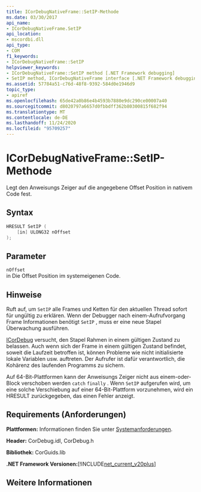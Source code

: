 ```yaml
---
title: ICorDebugNativeFrame::SetIP-Methode
ms.date: 03/30/2017
api_name:
- ICorDebugNativeFrame.SetIP
api_location:
- mscordbi.dll
api_type:
- COM
f1_keywords:
- ICorDebugNativeFrame::SetIP
helpviewer_keywords:
- ICorDebugNativeFrame::SetIP method [.NET Framework debugging]
- SetIP method, ICorDebugNativeFrame interface [.NET Framework debugging]
ms.assetid: 57784a51-c76d-48f8-9392-584d0e1946d9
topic_type:
- apiref
ms.openlocfilehash: 65de42a0b86e4b4593b7880e9dc290ce00007a40
ms.sourcegitcommit: d8020797a6657d0fbbdff362b80300815f682f94
ms.translationtype: MT
ms.contentlocale: de-DE
ms.lasthandoff: 11/24/2020
ms.locfileid: "95709257"
---
```

# <a name="icordebugnativeframesetip-method"></a>ICorDebugNativeFrame::SetIP-Methode

Legt den Anweisungs Zeiger auf die angegebene Offset Position in nativem Code fest.  
  
## <a name="syntax"></a>Syntax  
  
```cpp  
HRESULT SetIP (  
    [in] ULONG32 nOffset  
);  
```  
  
## <a name="parameters"></a>Parameter  

 `nOffset`  
 in Die Offset Position im systemeigenen Code.  
  
## <a name="remarks"></a>Hinweise  

 Ruft auf, um `SetIP` alle Frames und Ketten für den aktuellen Thread sofort für ungültig zu erklären. Wenn der Debugger nach einem-Aufrufvorgang Frame Informationen benötigt `SetIP` , muss er eine neue Stapel Überwachung ausführen.  
  
 [ICorDebug](icordebug-interface.md) versucht, den Stapel Rahmen in einem gültigen Zustand zu belassen. Auch wenn sich der Frame in einem gültigen Zustand befindet, soweit die Laufzeit betroffen ist, können Probleme wie nicht initialisierte lokale Variablen usw. auftreten. Der Aufrufer ist dafür verantwortlich, die Kohärenz des laufenden Programms zu sichern.  
  
 Auf 64-Bit-Plattformen kann der Anweisungs Zeiger nicht aus einem-oder-Block verschoben werden `catch` `finally` . Wenn `SetIP` aufgerufen wird, um eine solche Verschiebung auf einer 64-Bit-Plattform vorzunehmen, wird ein HRESULT zurückgegeben, das einen Fehler anzeigt.  
  
## <a name="requirements"></a>Requirements (Anforderungen)  

 **Plattformen:** Informationen finden Sie unter [Systemanforderungen](../../get-started/system-requirements.md).  
  
 **Header:** CorDebug.idl, CorDebug.h  
  
 **Bibliothek:** CorGuids.lib  
  
 **.NET Framework Versionen:**[!INCLUDE[net_current_v20plus](../../../../includes/net-current-v20plus-md.md)]  
  
## <a name="see-also"></a>Weitere Informationen
